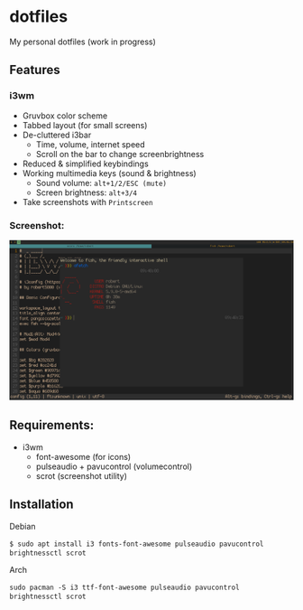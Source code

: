 # dotfiles
My personal dotfiles (work in progress)

## Features

### i3wm
- Gruvbox color scheme
- Tabbed layout (for small screens)
- De-cluttered i3bar
  - Time, volume, internet speed
  - Scroll on the bar to change screenbrightness
- Reduced & simplified keybindings
- Working multimedia keys (sound & brightness)
  - Sound volume: ``alt+1/2/ESC (mute)``
  - Screen brightness: ``alt+3/4``
- Take screenshots with ``Printscreen``
### Screenshot:
![Screenshot](screenshot.png)
  
## Requirements:
- i3wm
  - font-awesome (for icons)
  - pulseaudio + pavucontrol (volumecontrol)
  - scrot (screenshot utility)
  
 ## Installation 
 Debian
 
 ```
 $ sudo apt install i3 fonts-font-awesome pulseaudio pavucontrol brightnessctl scrot 
 ```
 
 Arch
 ```
 sudo pacman -S i3 ttf-font-awesome pulseaudio pavucontrol brightnessctl scrot
 ```
